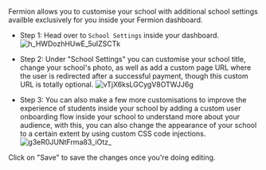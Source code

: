 Fermion allows you to customise your school with additional school settings availble exclusively for you inside your Fermion dashboard. 

* Step 1: 
Head over to `School Settings` inside your dashboard. 
![h_HWDozhHUwE_5uIZSCTk](https://creator-assets.codedamn.com/fermion-instructor/07-08-2024/instructor_66467ae8ada1f52e23942268/h_HWDozhHUwE_5uIZSCTk)

* Step 2: 
Under "School Settings" you can customise your school title, change your school's photo, as well as add a custom page URL where the user is redirected after a successful payment, though this custom URL is totally optional.
![vTjX6ksLGCygV8OTWJJ6g](https://creator-assets.codedamn.com/fermion-instructor/09-08-2024/instructor_66467ae8ada1f52e23942268/vTjX6ksLGCygV8OTWJJ6g)

* Step 3: 
You can also make a few more customisations to improve the experience of students inside your school by adding a custom user onboarding flow inside your school to understand more about your audience, with this, you can also change the appearance of your school to a certain extent by using custom CSS code injections. 
![g3eR0JUNtFrma83_iOtz_](https://creator-assets.codedamn.com/fermion-instructor/09-08-2024/instructor_66467ae8ada1f52e23942268/g3eR0JUNtFrma83_iOtz_)


Click on "Save" to save the changes once you're doing editing. 